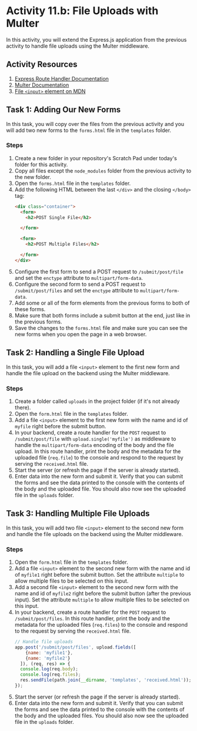 # Activity 11.b: File Uploads with Multer

In this activity, you will extend the Express.js application from the previous activity to handle file uploads using the Multer middleware.

## Activity Resources

1. [Express Route Handler Documentation](https://expressjs.com/en/4x/api.html#app.METHOD)
2. [Multer Documentation](https://www.npmjs.com/package/multer)
3. [File `<input>` element on MDN](https://developer.mozilla.org/en-US/docs/Web/HTML/Element/input/file)


## Task 1: Adding Our New Forms

In this task, you will copy over the files from the previous activity and you will add two new forms to the `forms.html` file in the `templates` folder.

### Steps

1. Create a new folder in your repository's Scratch Pad under today's folder for this activity.
2. Copy all files except the `node_modules` folder from the previous activity to the new folder.
3. Open the `forms.html` file in the `templates` folder.
4. Add the following HTML between the last `</div>` and the closing `</body>` tag:
    ```html
    <div class="container">
      <form>
        <h2>POST Single File</h2>

      </form>

      <form>
        <h2>POST Multiple Files</h2>

      </form>
    </div>
    ```
5. Configure the first form to send a POST request to `/submit/post/file` and set the `enctype` attribute to `multipart/form-data`.
6. Configure the second form to send a POST request to `/submit/post/files` and set the `enctype` attribute to `multipart/form-data`.
7. Add some or all of the form elements from the previous forms to both of these forms.
8. Make sure that both forms include a submit button at the end, just like in the previous forms.
9. Save the changes to the `forms.html` file and make sure you can see the new forms when you open the page in a web browser.


## Task 2: Handling a Single File Upload

In this task, you will add a file `<input>` element to the first new form and handle the file upload on the backend using the Multer middleware.

### Steps

1. Create a folder called `uploads` in the project folder (if it's not already there).
2. Open the `form.html` file in the `templates` folder.
3. Add a file `<input>` element to the first new form with the name and id of `myfile` right before the submit button.
4. In your backend, create a route handler for the `POST` request to `/submit/post/file` with `upload.single('myfile')` as middleware to handle the `multipart/form-data` encoding of the body and the file upload. In this route handler, print the body and the metadata for the uploaded file (`req.file`) to the console and respond to the request by serving the `received.html` file.
5. Start the server (or refresh the page if the server is already started).
6. Enter data into the new form and submit it. Verify that you can submit the forms and see the data printed to the console with the contents of the body and the uploaded file. You should also now see the uploaded file in the `uploads` folder.


## Task 3: Handling Multiple File Uploads

In this task, you will add two file `<input>` element to the second new form and handle the file uploads on the backend using the Multer middleware.

### Steps

1. Open the `form.html` file in the `templates` folder.
2. Add a file `<input>` element to the second new form with the name and id of `myfile1` right before the submit button. Set the attribute `multiple` to allow multiple files to be selected on this input.
3. Add a second file `<input>` element to the second new form with the name and id of `myfile2` right before the submit button (after the previous input). Set the attribute `multiple` to allow multiple files to be selected on this input.
4. In your backend, create a route handler for the `POST` request to `/submit/post/files`. In this route handler, print the body and the metadata for the uploaded files (`req.files`) to the console and respond to the request by serving the `received.html` file.
    ```js
    // Handle file uploads
    app.post('/submit/post/files', upload.fields([
        {name: 'myfile1'},
        {name: 'myfile2'}
      ]), (req, res) => {
      console.log(req.body);
      console.log(req.files);
      res.sendFile(path.join(__dirname, 'templates', 'received.html'));
    });
    ```
5. Start the server (or refresh the page if the server is already started).
6. Enter data into the new form and submit it. Verify that you can submit the forms and see the data printed to the console with the contents of the body and the uploaded files. You should also now see the uploaded file in the `uploads` folder.